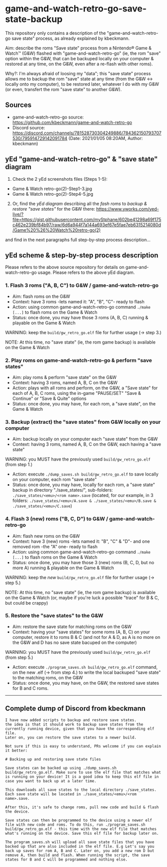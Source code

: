 # game-and-watch-retro-go-save-state-backup

This repository only contains a description of the "game-and-watch-retro-go save state" process, as already explained by kbeckmann.

Aim: describe the roms "Save state" process from a Nintendo® Game & Watch™ (G&W) flashed with "game-and-watch-retro-go" (ie, the rom "save" option within the G&W, that can be backuped locally on your computer & restored at any time, on the G&W, even after a re-flash with other roms).

Why?: I'm always afraid of loosing my "data"; this "save state" process allows me to backup the rom "save" state at any time (from the G&W <-> locally onto my computer), to be restored later, whatever I do with my G&W (or even, transfert the rom "save state" to another G&W).

## Sources
* game-and-watch-retro-go source: https://github.com/kbeckmann/game-and-watch-retro-go
* Discord source: https://discord.com/channels/781528730304249886/784362150793707530/795914729142091784 (Date: 2021/01/05 08:20AM, Author: kbeckmann)

## yEd "game-and-watch-retro-go" & "save state" diagram

1. Check the 2 yEd screenshots files (Steps 1-5):

* Game & Watch retro-go(2)-Step1-3.jpg
* Game & Watch retro-go(2)-Step4-5.jpg

2. Or, find the *yEd diagram* describing all the *fash roms* to *backup & restore "save states"* for the G&W there: https://www.yworks.com/yed-live/?file=https://gist.githubusercontent.com/myStphane/602be41298a69f175c462e239bf84b97/raw/6d6a944f7a144a693ef67e5fae7eb6315214080d/Game%20%26%20Watch%20retro-go(2)


and find in the next paragraphs full step-by-step process description...


## yEd scheme & step-by-step process description

Please refers to the above source repository for details on game-and-watch-retro-go usage.
Please refers to the above yEd diagram.

### 1. Flash 3 roms ("A, B, C") to G&W / game-and-watch-retro-go
* Aim: flash roms on the G&W
* Context: have 3 roms -lets named it: "A", "B", "C"- ready to flash
* Action: using common game-and-watch-retro-go command `./make [...]` to flash roms on the Game & Watch
* Status: once done, you may have those 3 roms (A, B, C) running & playable on the Game & Watch

WARNING: keep the `build/gw_retro_go.elf` file for further usage (-> step 3.)

NOTE: At this time, no "save state" (ie, the rom game backup) is available on the Game & Watch


### 2. Play roms on game-and-watch-retro-go & perform "save states"
* Aim: play roms & perform "save state" on the G&W
* Context: having 3 roms, named A, B, C on the G&W
* Action: plays with all roms and perform, on the G&W, a "Save state" for each of A, B, C roms, using the in-game "PAUSE/SET" "Save & Continue" or "Save & Quite" options
* Status: once done, you may have, for each rom, a "save state", on the Game & Watch


### 3. Backup (extract) the "save states" from G&W locally on your computer
* Aim: backup locally on your computer each "save state" from the G&W
* Context: having 3 roms, named A, B, C on the G&W, each having a "save state"

WARNING: you MUST have the previously used `build/gw_retro_go.elf` (from step 1.)

* Action: execute `./dump_saves.sh build/gw_retro_go.elf` to save locally on your computer, each rom "save state"
* Status: once done, you may have, locally for each rom, a "save state" backup in directory "./save_states/", sub-folders: `./save_states/<emu>/<rom name>.save` (located, for our example, in 3 folders: `./save_states/<emu>/A.save & ./save_states/<emu>/B.save & ./save_states/<emu>/C.save`)

### 4. Flash 3 (new) roms ("B, C, D") to G&W / game-and-watch-retro-go
* Aim: flash new roms on the G&W
* Context: have 3 (new) roms -lets named it: "B", "C" & "D"- and one removed rom -the "A" one- ready to flash
* Action: using common game-and-watch-retro-go command `./make [...]` to flash roms on the Game & Watch
* Status: once done, you may have those 3 (new) roms (B, C, D, but no more A) running & playable on the Game & Watch

WARNING: keep the *new* `build/gw_retro_go.elf` file for further usage (-> step 5.)

NOTE: At this time, no "save state" (ie, the rom game backup) is available on the Game & Watch (or, maybe if you're luck a possible "trace" for B & C, but could be crappy)

### 5. Restore the "save states" to the G&W
* Aim: restore the save state for matching roms on the G&W
* Context: having your "save states" for some roms (A, B, C) on your computer, restore it to roms B & C (and not for A & D, as A is no more on the G&W and D has no save state bacuped on the computer)

WARNING: you MUST have the previously used `build/gw_retro_go.elf` (from step 5.)

* Action: execute `./program_saves.sh build/gw_retro_go.elf` command, on the new .elf (-> from step 4.) to write the local backuped "save state" to the matching roms, on the G&W
* Status: once done, you may have, on the G&W, the restored save states for B and C roms.


----

## Complete dump of Discord from kbeckmann
```
I have now added scripts to backup and restore save states.
the idea is that it should work to backup save states from the currently running device, given that you have the corresponding elf file. 
Later on, you can restore the save states to a newer build.

Not sure if this is easy to understand, PRs welcome if you can explain it better:

# Backing up and restoring save state files

Save states can be backed up using ./dump_saves.sh build/gw_retro_go.elf. Make sure to use the elf file that matches what is running on your device! It is a good idea to keep this elf file in case you want to back up at a later time.

This downloads all save states to the local directory ./save_states. Each save state will be located in ./save_states/<emu>/<rom name>.save.

After this, it's safe to change roms, pull new code and build & flash the device.

Save states can then be programmed to the device using a newer elf file with new code and roms. To do this, run ./program_saves.sh build/gw_retro_go.elf - this time with the new elf file that matches what's running on the device. Save this elf file for backup later on.

The program_saves.sh will upload all save state files that you have backed up that are also included in the elf file. E.g Let's say you back up saves for rom A, B and C. Later on, you add a new rom D but remove A, then build and flash. When running the script, the save states for B and C will be programmed and nothing else.
```

